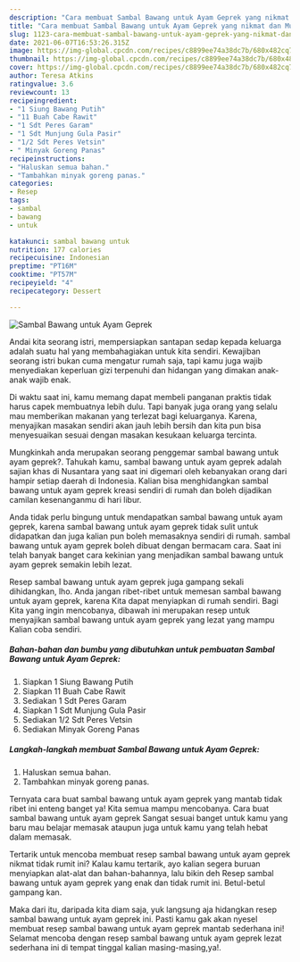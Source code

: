 ```yaml
---
description: "Cara membuat Sambal Bawang untuk Ayam Geprek yang nikmat dan Mudah Dibuat"
title: "Cara membuat Sambal Bawang untuk Ayam Geprek yang nikmat dan Mudah Dibuat"
slug: 1123-cara-membuat-sambal-bawang-untuk-ayam-geprek-yang-nikmat-dan-mudah-dibuat
date: 2021-06-07T16:53:26.315Z
image: https://img-global.cpcdn.com/recipes/c8899ee74a38dc7b/680x482cq70/sambal-bawang-untuk-ayam-geprek-foto-resep-utama.jpg
thumbnail: https://img-global.cpcdn.com/recipes/c8899ee74a38dc7b/680x482cq70/sambal-bawang-untuk-ayam-geprek-foto-resep-utama.jpg
cover: https://img-global.cpcdn.com/recipes/c8899ee74a38dc7b/680x482cq70/sambal-bawang-untuk-ayam-geprek-foto-resep-utama.jpg
author: Teresa Atkins
ratingvalue: 3.6
reviewcount: 13
recipeingredient:
- "1 Siung Bawang Putih"
- "11 Buah Cabe Rawit"
- "1 Sdt Peres Garam"
- "1 Sdt Munjung Gula Pasir"
- "1/2 Sdt Peres Vetsin"
- " Minyak Goreng Panas"
recipeinstructions:
- "Haluskan semua bahan."
- "Tambahkan minyak goreng panas."
categories:
- Resep
tags:
- sambal
- bawang
- untuk

katakunci: sambal bawang untuk 
nutrition: 177 calories
recipecuisine: Indonesian
preptime: "PT16M"
cooktime: "PT57M"
recipeyield: "4"
recipecategory: Dessert

---
```



![Sambal Bawang untuk Ayam Geprek](https://img-global.cpcdn.com/recipes/c8899ee74a38dc7b/680x482cq70/sambal-bawang-untuk-ayam-geprek-foto-resep-utama.jpg)

Andai kita seorang istri, mempersiapkan santapan sedap kepada keluarga adalah suatu hal yang membahagiakan untuk kita sendiri. Kewajiban seorang istri bukan cuma mengatur rumah saja, tapi kamu juga wajib menyediakan keperluan gizi terpenuhi dan hidangan yang dimakan anak-anak wajib enak.

Di waktu  saat ini, kamu memang dapat membeli panganan praktis tidak harus capek membuatnya lebih dulu. Tapi banyak juga orang yang selalu mau memberikan makanan yang terlezat bagi keluarganya. Karena, menyajikan masakan sendiri akan jauh lebih bersih dan kita pun bisa menyesuaikan sesuai dengan masakan kesukaan keluarga tercinta. 



Mungkinkah anda merupakan seorang penggemar sambal bawang untuk ayam geprek?. Tahukah kamu, sambal bawang untuk ayam geprek adalah sajian khas di Nusantara yang saat ini digemari oleh kebanyakan orang dari hampir setiap daerah di Indonesia. Kalian bisa menghidangkan sambal bawang untuk ayam geprek kreasi sendiri di rumah dan boleh dijadikan camilan kesenanganmu di hari libur.

Anda tidak perlu bingung untuk mendapatkan sambal bawang untuk ayam geprek, karena sambal bawang untuk ayam geprek tidak sulit untuk didapatkan dan juga kalian pun boleh memasaknya sendiri di rumah. sambal bawang untuk ayam geprek boleh dibuat dengan bermacam cara. Saat ini telah banyak banget cara kekinian yang menjadikan sambal bawang untuk ayam geprek semakin lebih lezat.

Resep sambal bawang untuk ayam geprek juga gampang sekali dihidangkan, lho. Anda jangan ribet-ribet untuk memesan sambal bawang untuk ayam geprek, karena Kita dapat menyiapkan di rumah sendiri. Bagi Kita yang ingin mencobanya, dibawah ini merupakan resep untuk menyajikan sambal bawang untuk ayam geprek yang lezat yang mampu Kalian coba sendiri.

<!--inarticleads1-->

##### Bahan-bahan dan bumbu yang dibutuhkan untuk pembuatan Sambal Bawang untuk Ayam Geprek:

1. Siapkan 1 Siung Bawang Putih
1. Siapkan 11 Buah Cabe Rawit
1. Sediakan 1 Sdt Peres Garam
1. Siapkan 1 Sdt Munjung Gula Pasir
1. Sediakan 1/2 Sdt Peres Vetsin
1. Sediakan  Minyak Goreng Panas




<!--inarticleads2-->

##### Langkah-langkah membuat Sambal Bawang untuk Ayam Geprek:

1. Haluskan semua bahan.
1. Tambahkan minyak goreng panas.




Ternyata cara buat sambal bawang untuk ayam geprek yang mantab tidak ribet ini enteng banget ya! Kita semua mampu mencobanya. Cara buat sambal bawang untuk ayam geprek Sangat sesuai banget untuk kamu yang baru mau belajar memasak ataupun juga untuk kamu yang telah hebat dalam memasak.

Tertarik untuk mencoba membuat resep sambal bawang untuk ayam geprek nikmat tidak rumit ini? Kalau kamu tertarik, ayo kalian segera buruan menyiapkan alat-alat dan bahan-bahannya, lalu bikin deh Resep sambal bawang untuk ayam geprek yang enak dan tidak rumit ini. Betul-betul gampang kan. 

Maka dari itu, daripada kita diam saja, yuk langsung aja hidangkan resep sambal bawang untuk ayam geprek ini. Pasti kamu gak akan nyesel membuat resep sambal bawang untuk ayam geprek mantab sederhana ini! Selamat mencoba dengan resep sambal bawang untuk ayam geprek lezat sederhana ini di tempat tinggal kalian masing-masing,ya!.

